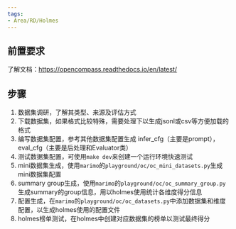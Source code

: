 ```yaml
---
tags:
- Area/RD/Holmes
---
```


## 前置要求

了解文档：https://opencompass.readthedocs.io/en/latest/

## 步骤

1. 数据集调研，了解其类型、来源及评估方式
2. 下载数据集，如果格式比较特殊，需要处理下以生成jsonl或csv等方便加载的格式
3. 编写数据集配置，参考其他数据集配置生成 infer_cfg（主要是prompt），eval_cfg（主要是后处理和Evaluator类）
4. 测试数据集配置，可使用`make dev`来创建一个运行环境快速测试
5. mini数据集生成，使用`marimo`的`playground/oc/oc_mini_datasets.py`生成mini数据集配置
6. summary group生成，使用`marimo`的`playground/oc/oc_summary_group.py`生成summary的group信息，用以holmes使用统计各维度得分信息
7. 配置生成，在`marimo`的`playground/oc/oc_datasets.py`中添加数据集和维度配置，以生成holmes使用的配置文件
8. holmes榜单测试，在holmes中创建对应数据集的榜单以测试最终得分